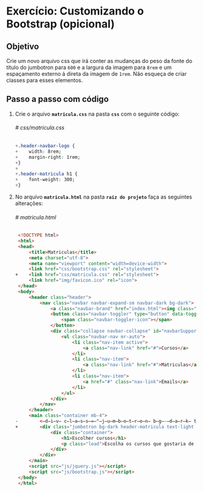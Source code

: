 # Exercício: Customizando o Bootstrap (opicional)

## Objetivo
      
Crie um novo arquivo css que irá conter as mudanças do peso da fonte do título do jumbotron para ```600``` e a largura da imagem para ```8rem``` e um espaçamento externo à direta da imagem de ```1rem```. Não esqueça de criar classes para esses elementos.

## Passo a passo com código

1. Crie o arquivo **`matricula.css`** na pasta **`css`** com o seguinte código:

    ###### # css/matricula.css
    ```css
    +.header-navbar-logo {
    +    width: 8rem;
    +    margin-right: 1rem;
    +}
    +
    +.header-matricula h1 {
    +    font-weight: 300;
    +}
    ```

2. No arquivo **`matricula.html`** na pasta **`raíz do projeto`** faça as seguintes alterações:

    ###### # matricula.html
    ```html
     <!DOCTYPE html>
     <html>
     <head>
         <title>Matriculas</title>
         <meta charset="utf-8">
         <meta name="viewport" content="width=device-width">
         <link href="css/bootstrap.css" rel="stylesheet">
    +    <link href="css/matricula.css" rel="stylesheet">
         <link href="img/favicon.ico" rel="icon">
     </head>
     <body>
         <header class="header">
             <nav class="navbar navbar-expand-sm navbar-dark bg-dark">
                 <a class="navbar-brand" href="index.html"><img class="header-navbar-logo" src="img/musicdot-logo-light.svg" alt="Logo da Musicdot"></a>
                 <button class="navbar-toggler" type="button" data-toggle="collapse" data-target="#navbarSupportedContent" aria-controls="navbarSupportedContent" aria-expanded="false" aria-label="Toggle navigation">
                     <span class="navbar-toggler-icon"></span>
                 </button>
                 <div class="collapse navbar-collapse" id="navbarSupportedContent">
                     <ul class="navbar-nav mr-auto">
                         <li class="nav-item active">
                             <a class="nav-link" href="#">Cursos</a>
                         </li>
                         <li class="nav-item">
                             <a class="nav-link" href="#">Matriculas</a>
                         </li>
                         <li class="nav-item">
                             <a href="#" class="nav-link">Emails</a>
                         </li>
                     </ul>
                 </div>
             </nav>
         </header>
         <main class="container mb-4">
    -        <̶d̶i̶v̶ c̶l̶a̶s̶s̶=̶"̶j̶u̶m̶b̶o̶t̶r̶o̶n̶ b̶g̶-̶d̶a̶r̶k̶ t̶e̶x̶t̶-̶l̶i̶g̶h̶t̶ m̶t̶-̶3̶"̶>̶
    +        <div class="jumbotron bg-dark header-matricula text-light mt-3">
                 <div class="container">
                     <h1>Escolher cursos</h1>
                     <p class="lead">Escolha os cursos que gostaria de se matricular</p>
                 </div>
             </div>
         </main>
         <script src="js/jquery.js"></script>
         <script src="js/bootstrap.js"></script>
     </body>
     </html>
    ```
